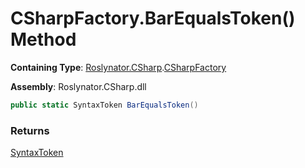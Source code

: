 # CSharpFactory\.BarEqualsToken\(\) Method

**Containing Type**: [Roslynator.CSharp](../../README.md)\.[CSharpFactory](../README.md)

**Assembly**: Roslynator\.CSharp\.dll

```csharp
public static SyntaxToken BarEqualsToken()
```

### Returns

[SyntaxToken](https://docs.microsoft.com/en-us/dotnet/api/microsoft.codeanalysis.syntaxtoken)

